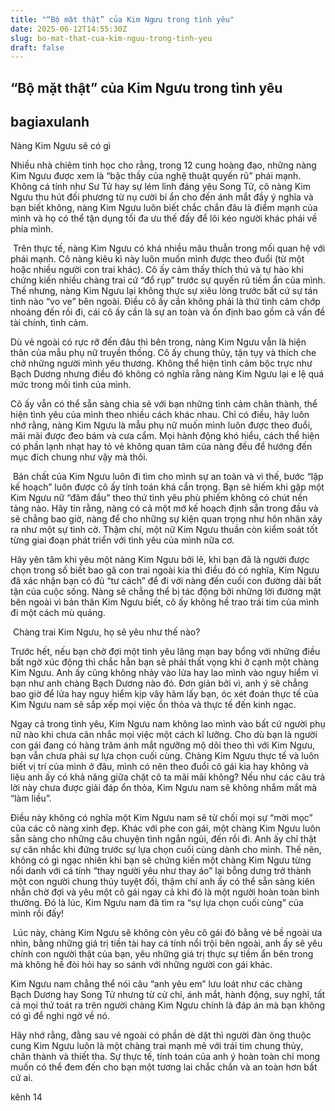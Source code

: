 ```yaml
---
title: "“Bộ mặt thật” của Kim Ngưu trong tình yêu"
date: 2025-06-12T14:55:30Z
slug: bo-mat-that-cua-kim-nguu-trong-tinh-yeu
draft: false
---
```


## “Bộ mặt thật” của Kim Ngưu trong tình yêu

## bagiaxulanh

Nàng Kim Ngưu sẽ có gì
 
Nhiều nhà chiêm tinh học cho rằng, trong 12 cung hoàng đạo, những nàng Kim Ngưu được xem là “bậc thầy của nghệ thuật quyến rũ” phái mạnh. Không cá tính như Sư Tử hay sự lém lỉnh đáng yêu Song Tử, cô nàng Kim Ngưu thu hút đối phương từ nụ cười bí ẩn cho đến ánh mắt đầy ý nghĩa và bạn biết không, nàng Kim Ngưu luôn biết chắc chắn đâu là điểm mạnh của mình và họ có thể tận dụng tối đa ưu thế đấy để lôi kéo người khác phái về phía mình.
 
​ 
Trên thực tế, nàng Kim Ngưu có khá nhiều mâu thuẫn trong mối quan hệ với phái mạnh. Cô nàng kiêu kì này luôn muốn mình được theo đuổi (từ một hoặc nhiều người con trai khác). Cô ấy cảm thấy thích thú và tự hào khi chứng kiến nhiều chàng trai cứ “đổ rụp” trước sự quyến rũ tiềm ẩn của mình. Thế nhưng, nàng Kim Ngưu lại không thực sự xiêu lòng trước bất cứ sự tán tỉnh nào “vo ve” bên ngoài. Điều cô ấy cần không phải là thứ tình cảm chớp nhoáng đến rồi đi, cái cô ấy cần là sự an toàn và ổn định bao gồm cả vấn đề tài chính, tình cảm.
 
Dù vẻ ngoài có rực rỡ đến đâu thì bên trong, nàng Kim Ngưu vẫn là hiện thân của mẫu phụ nữ truyền thống. Cô ấy chung thủy, tận tụy và thích che chở những người mình yêu thương. Không thể hiện tình cảm bộc trực như Bạch Dương nhưng điều đó không có nghĩa rằng nàng Kim Ngưu lại e lệ quá mức trong mối tình của mình.
 
Cô ấy vẫn có thể sẵn sàng chia sẻ với bạn những tình cảm chân thành, thể hiện tình yêu của mình theo nhiều cách khác nhau. Chỉ có điều, hãy luôn nhớ rằng, nàng Kim Ngưu là mẫu phụ nữ muốn mình luôn được theo đuổi, mãi mãi được đeo bám và cưa cẩm. Mọi hành động khó hiểu, cách thể hiện có phần lạnh nhạt hay tỏ vẻ không quan tâm của nàng đều để hướng đến mục đích chung như vậy mà thôi.
 
​ 
Bản chất của Kim Ngưu luôn đi tìm cho mình sự an toàn và vì thế, bước “lập kế hoạch” luôn được cô ấy tính toán khá cẩn trọng. Bạn sẽ hiếm khi gặp một Kim Ngưu nữ “đâm đầu” theo thứ tình yêu phù phiếm không có chút nền tảng nào. Hãy tin rằng, nàng có cả một mớ kế hoạch định sẵn trong đầu và sẽ chẳng bao giờ, nàng để cho những sự kiện quan trọng như hôn nhân xảy ra như một sự tình cờ. Thậm chí, một nữ Kim Ngưu thuần còn kiểm soát tốt từng giai đoạn phát triển với tình yêu của mình nữa cơ.
 
Hãy yên tâm khi yêu một nàng Kim Ngưu bởi lẽ, khi bạn đã là người được chọn trong số biết bao gã con trai ngoài kia thì điều đó có nghĩa, Kim Ngưu đã xác nhận bạn có đủ “tư cách” để đi với nàng đến cuối con đường dài bất tận của cuộc sống. Nàng sẽ chẳng thể bị tác động bởi những lời đường mật bên ngoài vì bản thân Kim Ngưu biết, cô ấy không hề trao trái tim của mình đi một cách mù quáng.
 
​ 
Chàng trai Kim Ngưu, họ sẽ yêu như thế nào?
 
Trước hết, nếu bạn chờ đợi một tình yêu lãng mạn bay bổng với những điều bất ngờ xúc động thì chắc hẳn bạn sẽ phải thất vọng khi ở cạnh một chàng Kim Ngưu. Anh ấy cũng không nhảy vào lửa hay lao mình vào nguy hiểm vì bạn như anh chàng Bạch Dương nào đó. Đơn giản bởi vì, anh ý sẽ chẳng bao giờ để lửa hay nguy hiểm kịp vây hãm lấy bạn, óc xét đoán thực tế của Kim Ngưu nam sẽ sắp xếp mọi việc ổn thỏa và thực tế đến kinh ngạc.
 
Ngay cả trong tình yêu, Kim Ngưu nam không lao mình vào bất cứ người phụ nữ nào khi chưa cân nhắc mọi việc một cách kĩ lưỡng. Cho dù bạn là người con gái đang có hàng trăm ánh mắt ngưỡng mộ dõi theo thì với Kim Ngưu, bạn vẫn chưa phải sự lựa chọn cuối cùng. Chàng Kim Ngưu thực tế và luôn biết vị trí của mình ở đâu, mình có nên theo đuổi cô gái kia hay không và liệu anh ấy có khả năng giữa chặt cô ta mãi mãi không? Nếu như các câu trả lời này chưa được giải đáp ổn thỏa, Kim Ngưu nam sẽ không nhắm mắt mà “làm liều”.
 
Điều này không có nghĩa một Kim Ngưu nam sẽ từ chối mọi sự “mời mọc” của các cô nàng xinh đẹp. Khác với phe con gái, một chàng Kim Ngưu luôn sẵn sàng cho những câu chuyện tình ngắn ngủi, đến rồi đi. Anh ấy chỉ thật sự cân nhắc khi đứng trước sự lựa chọn cuối cùng dành cho mình. Thế nên, không có gì ngạc nhiên khi bạn sẽ chứng kiến một chàng Kim Ngưu từng nổi danh với cá tính “thay người yêu như thay áo” lại bỗng dưng trở thành một con người chung thủy tuyệt đối, thậm chí anh ấy có thể sẵn sàng kiên nhẫn chờ đợi và yêu một cô gái ngay cả khi đó là một người hoàn toàn bình thường. Đó là lúc, Kim Ngưu nam đã tìm ra “sự lựa chọn cuối cùng” của mình rồi đấy!
 
​ 
Lúc này, chàng Kim Ngưu sẽ không còn yêu cô gái đó bằng vẻ bề ngoài ưa nhìn, bằng những giá trị tiền tài hay cá tính nổi trội bên ngoài, anh ấy sẽ yêu chính con người thật của bạn, yêu những giá trị thực sự tiềm ẩn bên trong mà không hề đòi hỏi hay so sánh với những người con gái khác.
 
Kim Ngưu nam chẳng thể nói câu “anh yêu em” lưu loát như các chàng Bạch Dương hay Song Tử nhưng từ cử chỉ, ánh mắt, hành động, suy nghĩ, tất cả mọi thứ toát ra trên người chàng Kim Ngưu chính là đáp án mà bạn không có gì để nghi ngờ về nó.
 
Hãy nhớ rằng, đằng sau vẻ ngoài có phần dè dặt thì người đàn ông thuộc cung Kim Ngưu luôn là một chàng trai mạnh mẽ với trái tim chung thủy, chân thành và thiết tha. Sự thực tế, tính toán của anh ý hoàn toàn chỉ mong muốn có thể đem đến cho bạn một tương lai chắc chắn và an toàn hơn bất cứ ai.
 
 kênh 14
